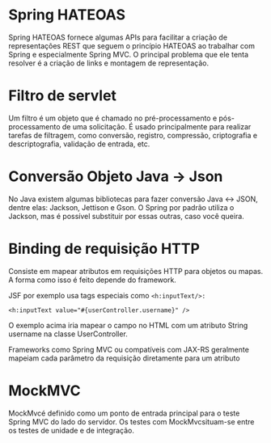 # Spring HATEOAS

Spring HATEOAS fornece algumas APIs para facilitar a criação de representações REST que seguem o princípio HATEOAS ao trabalhar com Spring e especialmente Spring MVC. O principal problema que ele tenta resolver é a criação de links e montagem de representação.

# Filtro de servlet

Um filtro é um objeto que é chamado no pré-processamento e pós-processamento de uma solicitação.
É usado principalmente para realizar tarefas de filtragem, como conversão, registro, compressão, criptografia e descriptografia, validação de entrada, etc.

# Conversão Objeto Java -> Json

No Java existem algumas bibliotecas para fazer conversão Java <-> JSON, dentre elas: Jackson, Jettison e Gson.
O Spring por padrão utiliza o Jackson, mas é possível substituir por essas outras, caso você queira.

# Binding de requisição HTTP

Consiste em mapear atributos em requisições HTTP para objetos ou mapas. A forma como isso é feito depende do framework.

JSF por exemplo usa tags especiais como `<h:inputText/>:`

`<h:inputText value="#{userController.username}" />`

<p> O exemplo acima iria mapear o campo no HTML com um atributo String username na classe UserController.

Frameworks como Spring MVC ou compatíveis com JAX-RS geralmente mapeiam cada parâmetro da requisição diretamente para um atributo
  
# MockMVC
  
MockMvcé definido como um ponto de entrada principal para o teste Spring MVC do lado do servidor. Os testes com MockMvcsituam-se entre os testes de unidade e de integração.

